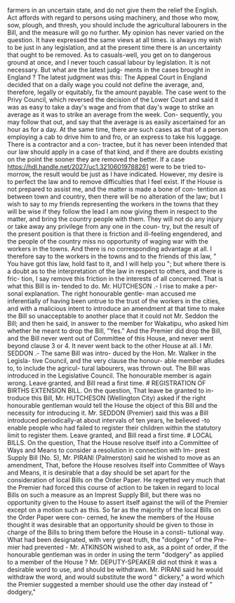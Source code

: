 farmers in an uncertain state, and do not give them the relief the English. Act affords with regard to persons using machinery, and those who mow, sow, plough, and thresh, you should include the agricultural labourers in the Bill, and the measure will go no further. My opinion has never varied on the question. It have expressed the same views at all times. is always my wish to be just in any legislation, and at the present time there is an uncertainty that ought to be removed. As to casuals-well, you get on to dangerous ground at once, and I never touch casual labour by legislation. It is not necessary. But what are the latest judg- ments in the cases brought in England ? The latest judgment was this: The Appeal Court in England decided that on a daily wage you could not define the average, and, therefore, legally or equitably, fix the amount payable. The case went to the Privy Council, which reversed the decision of the Lower Court and said it was as easy to take a day's wage and from that day's wage to strike an average as it was to strike an average from the week. Con- sequently, you may follow that out, and say that the average is as easily ascertained for an hour as for a day. At the same time, there are such cases as that of a person employing a cab to drive him to and fro, or an express to take his luggage. There is a contractor and a con- tractee, but it has never been intended that our law should apply in a case of that kind, and if there are doubts existing on the point the sooner they are removed the better. If a case https://hdl.handle.net/2027/uc1.32106019788261 were to be tried to-morrow, the result would be just as I have indicated. However, my desire is to perfect the law and to remove difficulties that I feel exist. If the House is not prepared to assist me, and the matter is made a bone of con- tention as between town and country, then there will be no alteration of the law; but I wish to say to my friends representing the workers in the towns that they will be wise if they follow the lead I am now giving them in respect to the matter, and bring the country people with them. They will not do any injury or take away any privilege from any one in the coun- try, but the result of the present position is that there is friction and ill-feeling engendered, and the people of the country miss no opportunity of waging war with the workers in the towns. And there is no corresponding advantage at all. I therefore say to the workers in the towns and to the friends of this law, " You have got this law, hold fast to it, and I will help you "; but where there is a doubt as to the interpretation of the law in respect to others, and there is fric- tion, I say remove this friction in the interests of all concerned. That is what this Bill is in- tended to do. Mr. HUTCHESON .- I rise to make a per- sonal explanation. The right honourable gentle- man accused me inferentially of having been untrue to the trust of the workers in the cities, and with a malicious intent to introduce an amendment at that time to make the Bill so unacceptable to another place that it could not Mr. Seddon the Bill; and then he said, in answer to the member for Wakatipu, who asked him whether he meant to drop the Bill, "Yes." And the Premier did drop the Bill, and the Bill never went out of Committee of this House, and never went beyond clause 3 or 4. It never went back to the other House at all. I Mr. SEDDON .- The same Bill was intro- duced by the Hon. Mr. Walker in the Legisla- tive Council, and the very clause the honour- able member alludes to, to include the agricul- tural labourers, was thrown out. The Bill was introduced in the Legislative Council. The honourable member is again wrong. Leave granted, and Bill read a first time. # REGISTRATION OF BIRTHS EXTENSION BILL. On the question, That leave be granted to in- troduce this Bill, Mr. HUTCHESON (Wellington City) asked if the right honourable gentleman would tell the House the object of this Bill and the necessity for introducing it. Mr. SEDDON (Premier) said this was a Bill introduced periodically-at about intervals of ten years, he believed -to enable people who had failed to register their children within the statutory limit to register them. Leave granted, and Bill read a first time. # LOCAL BILLS. On the question, That the House resolve itself into a Committee of Ways and Means to consider a resolution in connection with Im- prest Supply Bill (No. 5), Mr. PIRANI (Palmerston) said he wished to move as an amendment, That, before the House resolves itself into Committee of Ways and Means, it is desirable that a day should be set apart for the consideration of local Bills on the Order Paper. He regretted very much that the Premier had forced this course of action to be taken in regard to local Bills on such a measure as an Imprest Supply Bill, but there was no opportunity given to the House to assert itself against the will of the Premier except on a motion such as this. So far as the majority of the local Bills on the Order Paper were con- cerned, he knew the members of the House thought it was desirable that an opportunity should be given to those in charge of the Bills to bring them before the House in a consti- tutional way. What had been designated, with very great truth, the "dodgery " of the Pre- mier had prevented - Mr. ATKINSON wished to ask, as a point of order, if the honourable gentleman was in order in using the term "dodgery" as applied to a member of the House ? Mr. DEPUTY-SPEAKER did not think it was a desirable word to use, and should be withdrawn. Mr. PIRANI said he would withdraw the word, and would substitute the word " dickery," a word which the Premier suggested a member should use the other day instead of " dodgery," 